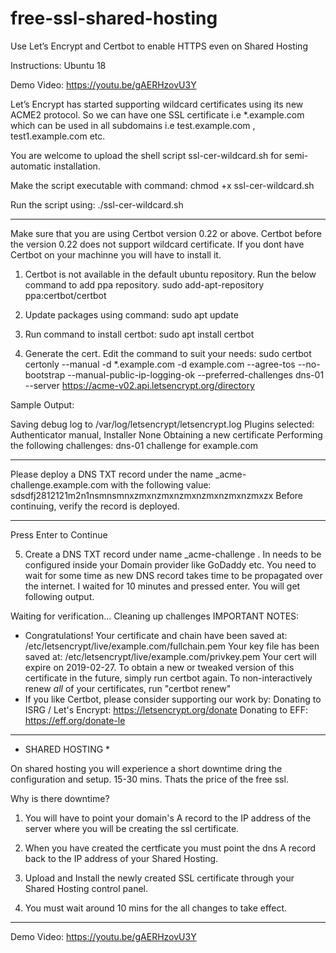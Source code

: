 # free-ssl-shared-hosting
Use Let’s Encrypt and Certbot to enable HTTPS even on Shared Hosting

Instructions: Ubuntu 18


Demo Video: https://youtu.be/gAERHzovU3Y


Let’s Encrypt has started supporting wildcard certificates using its new ACME2 protocol. So we can have one SSL certificate i.e *.example.com which can be used in all subdomains i.e test.example.com , test1.example.com etc.


You are welcome to upload the shell script ssl-cer-wildcard.sh for semi-automatic installation.

Make the script executable with command:
chmod +x ssl-cer-wildcard.sh

Run the script using:
./ssl-cer-wildcard.sh

------------------------------------------------------------------------------

Make sure that you are using Certbot version 0.22 or above. Certbot before the version 0.22 does not support wildcard certificate. If you dont have Certbot on your machinne you will have to install it. 

1. Certbot is not available in the default ubuntu repository. Run the below command to add ppa repository.
sudo add-apt-repository ppa:certbot/certbot

2. Update packages using command:
sudo apt update

3. Run command to install certbot:
sudo apt install certbot

4. Generate the cert. Edit the command to suit your needs:
sudo certbot certonly --manual -d *.example.com -d example.com --agree-tos --no-bootstrap --manual-public-ip-logging-ok --preferred-challenges dns-01 --server https://acme-v02.api.letsencrypt.org/directory

Sample Output:

Saving debug log to /var/log/letsencrypt/letsencrypt.log
Plugins selected: Authenticator manual, Installer None
Obtaining a new certificate
Performing the following challenges:
dns-01 challenge for example.com
- - - - - - - - - - - - - - - - - - - - - - - - - - - - - - - - - - - - - - - -
Please deploy a DNS TXT record under the name
_acme-challenge.example.com with the following value:
sdsdfj2812121m2n1nsmnsmnxzmxnzmxnzmxnzmxnzmxnzmxzx
Before continuing, verify the record is deployed.
- - - - - - - - - - - - - - - - - - - - - - - - - - - - - - - - - - 
Press Enter to Continue

5. Create a DNS TXT record under name _acme-challenge . In needs to be configured inside your Domain provider like GoDaddy etc.
You need to wait for some time as new DNS record takes time to be propagated over the internet. I waited for 10 minutes and pressed enter. You will get following output.

Waiting for verification...
Cleaning up challenges
IMPORTANT NOTES:
- Congratulations! Your certificate and chain have been saved at:
/etc/letsencrypt/live/example.com/fullchain.pem
Your key file has been saved at:
/etc/letsencrypt/live/example.com/privkey.pem
Your cert will expire on 2019-02-27. To obtain a new or tweaked
version of this certificate in the future, simply run certbot
again. To non-interactively renew *all* of your certificates, run
"certbot renew"
- If you like Certbot, please consider supporting our work by:
Donating to ISRG / Let's Encrypt:   https://letsencrypt.org/donate
Donating to EFF:                    https://eff.org/donate-le

----------------------------------------------------------------------

* SHARED HOSTING *

On shared hosting you will experience a short downtime dring the configuration and setup. 15-30 mins. Thats the price of the free ssl.

Why is there downtime?

1. You will have to point your domain's A record to the IP address of the server where you will be creating the ssl certificate.

2. When you have created the certficate you must point the dns A record back to the IP address of your Shared Hosting.

3. Upload and Install the newly created SSL certificate through your Shared Hosting control panel.

4. You must wait around 10 mins for the all changes to take effect.

-----------------------------------------------------------------------

Demo Video: https://youtu.be/gAERHzovU3Y

